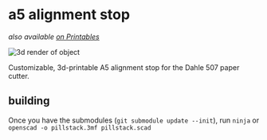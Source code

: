 # a5 alignment stop

_also available [on Printables](https://www.printables.com/model/942909-dahle-507-a5-stop)_

![3d render of object](https://qguv.github.io/a5-stop/img/a5-stop.png)

Customizable, 3d-printable A5 alignment stop for the Dahle 507 paper cutter.

## building

Once you have the submodules (`git submodule update --init`), run `ninja` or `openscad -o pillstack.3mf pillstack.scad`
